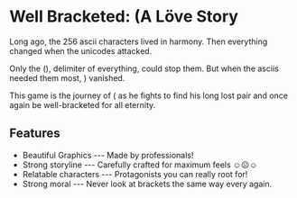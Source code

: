 # Well Bracketed: (A Löve Story

Long ago, the 256 ascii characters lived in harmony. Then everything changed when the unicodes attacked.

Only the (), delimiter of everything, could stop them. But when the asciis needed them most, ) vanished.

This game is the journey of ( as he fights to find his long lost pair and once again be well-bracketed for all eternity.

## Features

* Beautiful Graphics --- Made by professionals!
* Strong storyline --- Carefully crafted for maximum feels ☺☹☺
* Relatable characters --- Protagonists you can really root for!
* Strong moral --- Never look at brackets the same way every again.

